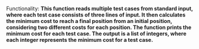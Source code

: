 Functionality: **This function reads multiple test cases from standard input, where each test case consists of three lines of input. It then calculates the minimum cost to reach a final position from an initial position, considering two different costs for each position. The function prints the minimum cost for each test case. The output is a list of integers, where each integer represents the minimum cost for a test case.**